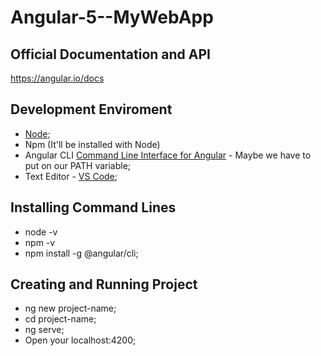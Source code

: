 # Angular-5--MyWebApp

## Official Documentation and API ##
https://angular.io/docs

## Development Enviroment ##
* [Node](https://nodejs.org/en/download/);
* Npm (It'll be installed with Node)
* Angular CLI [Command Line Interface for Angular](https://cli.angular.io) - Maybe we have to put on our PATH variable;
* Text Editor - [VS Code](https://code.visualstudio.com/download);

## Installing Command Lines ##
- node -v
- npm -v
- npm install -g @angular/cli;

## Creating and Running Project ##
- ng new project-name;
- cd project-name;
- ng serve;
- Open your localhost:4200;

